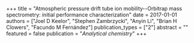 +++
title = "Atmospheric pressure drift tube ion mobility--Orbitrap mass spectrometry: initial performance characterization"
date = 2017-01-01
authors = ["Joel D Keelor", "Stephen Zambrzycki", "Anyin Li", "Brian H Clowers", "Facundo M Fernández"]
publication_types = ["2"]
abstract = ""
featured = false
publication = "*Analytical chemistry*"
+++

